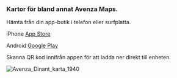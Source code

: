 ### Kartor för bland annat Avenza Maps.
Hämta från din app-butik i telefon eller surfplatta.

iPhone [App Store](https://itunes.apple.com/app/apple-store/id388424049?pt=384956&ct=general_src-avweb_home_md-button&mt=8)

Android [Google Play](https://play.google.com/store/apps/details?id=com.Avenza&utm_source=avweb_home&utm_medium=button&utm_campaign=general)

Skanna QR kod innifrån appen för att ladda ner direkt till enheten.

![Avenza_Dinant_karta_1940](https://github.com/klakar/maps/assets/6375959/a2bd3c5e-0601-4a4a-9c84-f0bfe735a166)
